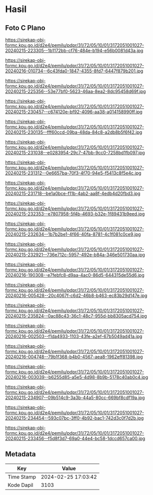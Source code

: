 # Hasil

## Foto C Plano

https://sirekap-obj-formc.kpu.go.id/d2e4/pemilu/pdpr/31/72/05/10/01/3172051001027-20240215-223305--1b1172bb-cf76-484e-b194-e56b0081d43a.jpg

https://sirekap-obj-formc.kpu.go.id/d2e4/pemilu/pdpr/31/72/05/10/01/3172051001027-20240216-010734--6c43fda0-1847-4355-8fd7-6447f879b201.jpg

https://sirekap-obj-formc.kpu.go.id/d2e4/pemilu/pdpr/31/72/05/10/01/3172051001027-20240215-225356--53e77bf0-5623-46aa-8ea2-8dc95458d69f.jpg

https://sirekap-obj-formc.kpu.go.id/d2e4/pemilu/pdpr/31/72/05/10/01/3172051001027-20240215-230457--c674120e-bf92-4096-aa38-a014158990ff.jpg

https://sirekap-obj-formc.kpu.go.id/d2e4/pemilu/pdpr/31/72/05/10/01/3172051001027-20240215-230135--fff60ccd-09ba-48da-84c8-a2db8b5f6f42.jpg

https://sirekap-obj-formc.kpu.go.id/d2e4/pemilu/pdpr/31/72/05/10/01/3172051001027-20240215-231038--e0283954-29c7-47bb-9cc0-7258bd1fb097.jpg

https://sirekap-obj-formc.kpu.go.id/d2e4/pemilu/pdpr/31/72/05/10/01/3172051001027-20240215-231312--0e6657ba-70f3-4f70-94e5-f5413c8f5e4c.jpg

https://sirekap-obj-formc.kpu.go.id/d2e4/pemilu/pdpr/31/72/05/10/01/3172051001027-20240215-231718--be1a0bce-f11b-4ab2-aa8f-4edb4d20fbd3.jpg

https://sirekap-obj-formc.kpu.go.id/d2e4/pemilu/pdpr/31/72/05/10/01/3172051001027-20240215-232353--e7807958-5f4b-4693-b32e-1f89431b9eed.jpg

https://sirekap-obj-formc.kpu.go.id/d2e4/pemilu/pdpr/31/72/05/10/01/3172051001027-20240215-232634--1b7b2be1-4f66-40fa-8781-4c1f081c0ce9.jpg

https://sirekap-obj-formc.kpu.go.id/d2e4/pemilu/pdpr/31/72/05/10/01/3172051001027-20240215-232921--736e712c-5957-492e-b84a-346e501730aa.jpg

https://sirekap-obj-formc.kpu.go.id/d2e4/pemilu/pdpr/31/72/05/10/01/3172051001027-20240216-190308--e7febfc8-d9aa-4ac0-86d5-644315de55d6.jpg

https://sirekap-obj-formc.kpu.go.id/d2e4/pemilu/pdpr/31/72/05/10/01/3172051001027-20240216-005428--20c4067f-c6d2-46b8-b463-ec83b29d147e.jpg

https://sirekap-obj-formc.kpu.go.id/d2e4/pemilu/pdpr/31/72/05/10/01/3172051001027-20240215-235824--0ac88c43-36c1-48c7-955d-bb8305acd754.jpg

https://sirekap-obj-formc.kpu.go.id/d2e4/pemilu/pdpr/31/72/05/10/01/3172051001027-20240216-002503--f1da4933-1103-43fe-a2ef-67b5049ad41a.jpg

https://sirekap-obj-formc.kpu.go.id/d2e4/pemilu/pdpr/31/72/05/10/01/3172051001027-20240216-004748--79b1f368-b4b0-4567-aea8-1962eff81398.jpg

https://sirekap-obj-formc.kpu.go.id/d2e4/pemilu/pdpr/31/72/05/10/01/3172051001027-20240216-003039--b6255d85-a5e5-4d98-8b9b-5178c40ab0c4.jpg

https://sirekap-obj-formc.kpu.go.id/d2e4/pemilu/pdpr/31/72/05/10/01/3172051001027-20240215-234907--09b514c9-3a3b-44a5-80cc-669bf8cdf19a.jpg

https://sirekap-obj-formc.kpu.go.id/d2e4/pemilu/pdpr/31/72/05/10/01/3172051001027-20240215-234454--593c07bc-3ff0-4b92-bac1-742d3c0f7d2b.jpg

https://sirekap-obj-formc.kpu.go.id/d2e4/pemilu/pdpr/31/72/05/10/01/3172051001027-20240215-233456--f5d8f3d7-69a0-44e4-bc58-1dccd657ca00.jpg


## Metadata

| Key        | Value               |
| ---------- | ------------------- |
| Time Stamp | 2024-02-25 17:03:42 |
| Kode Dapil | 3103                |



